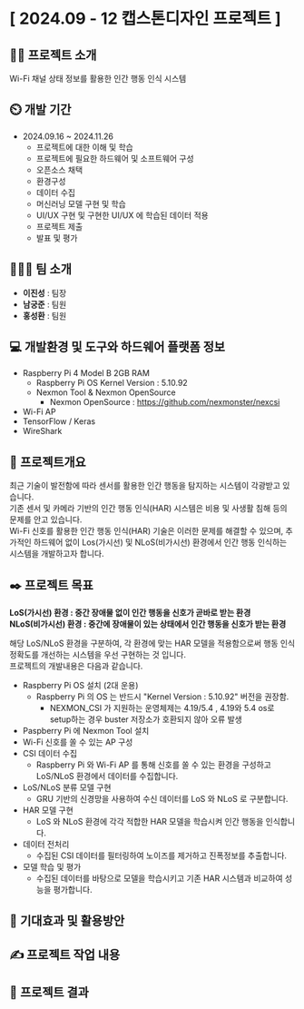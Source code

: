 # [ 2024.09 - 12 캡스톤디자인 프로젝트 ]
## 👨‍🏫 프로젝트 소개
Wi-Fi 채널 상태 정보를 활용한 인간 행동 인식 시스템 

## ⏲️ 개발 기간 
- 2024.09.16 ~ 2024.11.26
  - 프로젝트에 대한 이해 및 학습
  - 프로젝트에 필요한 하드웨어 및 소프트웨어 구성
  - 오픈소스 채택
  - 환경구성
  - 데이터 수집
  - 머신러닝 모델 구현 및 학습
  - UI/UX 구현 및 구현한 UI/UX 에 학습된 데이터 적용
  - 프로젝트 제출
  - 발표 및 평가

## 🧑‍🤝‍🧑 팀 소개
- **이진성** : 팀장
- **남궁준** : 팀원
- **홍성환** : 팀원

## 💻 개발환경 및 도구와 하드웨어 플랫폼 정보
- Raspberry Pi 4 Model B 2GB RAM
  - Raspberry Pi OS Kernel Version : 5.10.92
  - Nexmon Tool & Nexmon OpenSource
    - Nexmon OpenSource : <https://github.com/nexmonster/nexcsi>
- Wi-Fi AP
- TensorFlow / Keras
- WireShark

## 📌 프로젝트개요
최근 기술이 발전함에 따라 센서를 활용한 인간 행동을 탐지하는 시스템이 각광받고 있습니다. <br>
기존 센서 및 카메라 기반의 인간 행동 인식(HAR) 시스템은 비용 및 사생활 침해 등의 문제를 안고 있습니다. <br>
Wi-Fi 신호를 활용한 인간 행동 인식(HAR) 기술은 이러한 문제를 해결할 수 있으며, 
추가적인 하드웨어 없이 Los(가시선) 및 NLoS(비가시선) 환경에서 인간 행동 인식하는 시스템을 개발하고자 합니다.

## ✒️ 프로젝트 목표
**LoS(가시선) 환경 : 중간 장애물 없이 인간 행동을 신호가 곧바로 받는 환경** <br>
**NLoS(비가시선) 환경 : 중간에 장애물이 있는 상태에서 인간 행동을 신호가 받는 환경** <br>

해당 LoS/NLoS 환경을 구분하여, 각 환경에 맞는 HAR 모델을 적용함으로써 행동 인식 정확도를 개선하는 시스템을 우선 구현하는 것 입니다. <br>
프로젝트의 개발내용은 다음과 같습니다. 
- Raspberry Pi OS 설치 (2대 운용)
  - Raspberry Pi 의 OS 는 반드시 "Kernel Version : 5.10.92" 버전을 권장함.
    - NEXMON_CSI 가 지원하는 운영체제는 4.19/5.4 , 4.19와 5.4 os로 setup하는 경우 buster 저장소가 호환되지 않아 오류 발생
- Paspberry Pi 에 Nexmon Tool 설치
- Wi-Fi 신호를 쏠 수 있는 AP 구성
- CSI 데이터 수집
  - Raspberry Pi 와 Wi-Fi AP 를 통해 신호를 쏠 수 있는 환경을 구성하고 LoS/NLoS 환경에서 데이터를 수집합니다.
- LoS/NLoS 분류 모델 구현
  - GRU 기반의 신경망을 사용하여 수신 데이터를 LoS 와 NLoS 로 구분합니다.
- HAR 모델 구현
  - LoS 와 NLoS 환경에 각각 적합한 HAR 모델을 학습시켜 인간 행동을 인식합니다.
- 데이터 전처리
  - 수집된 CSI 데이터를 필터링하여 노이즈를 제거하고 진폭정보를 추출합니다.
- 모델 학습 및 평가
  - 수집된 데이터를 바탕으로 모델을 학습시키고 기존 HAR 시스템과 비교하여 성능을 평가합니다.     

## 📍 기대효과 및 활용방안

## ✍ 프로젝트 작업 내용

## 💾 프로젝트 결과
